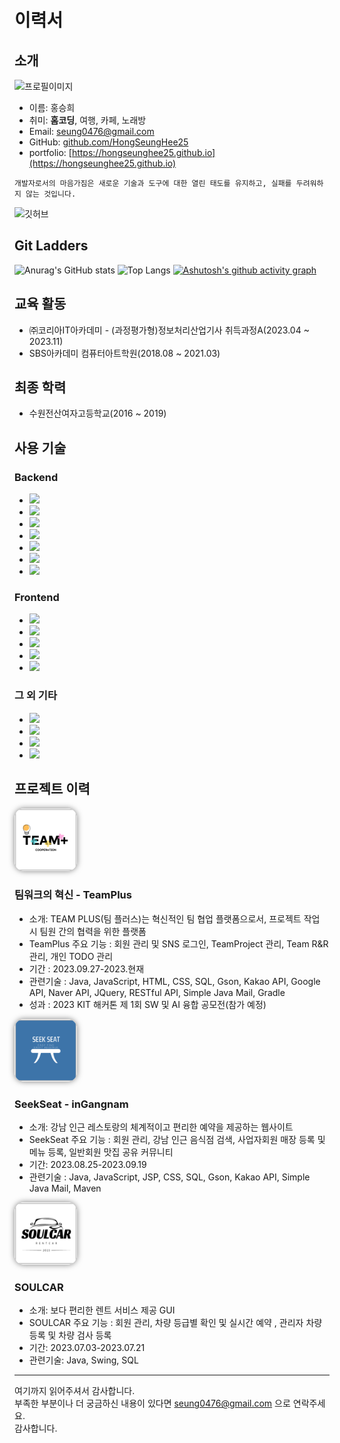 # 이력서

## 소개
<img src="https://github.com/HongSeungHee25/My-RESUME/raw/master/images/홍승희.jpg" alt="프로필이미지" width="200" />

- 이름: 홍승희
- 취미: **홈코딩**, 여행, 카페, 노래방
- Email: seung0476@gmail.com
- GitHub: [github.com/HongSeungHee25](https://github.com/HongSeungHee25)
- portfolio: [https://hongseunghee25.github.io](https://hongseunghee25.github.io)

```
개발자로서의 마음가짐은 새로운 기술과 도구에 대한 열린 태도를 유지하고, 실패를 두려워하지 않는 것입니다.
```
<img src="https://ghchart.rshah.org/HongSeungHee25" alt="깃허브" />

## Git Ladders
![Anurag's GitHub stats](https://github-readme-stats.vercel.app/api?username=HongSeungHee25&count_private=true&rank_icon=github)
![Top Langs](https://github-readme-stats.vercel.app/api/top-langs/?username=HongSeungHee25&count_private=true&layout=compact&theme=buefy)
[![Ashutosh's github activity graph](https://github-readme-activity-graph.vercel.app/graph?username=HongSeungHee25&count_private=true&theme=dracula)](https://github.com/HongSeungHee25/github-readme-activity-graph)

## 교육 활동
- ㈜코리아IT아카데미 - (과정평가형)정보처리산업기사 취득과정A(2023.04 ~ 2023.11)
- SBS아카데미 컴퓨터아트학원(2018.08 ~ 2021.03)

## 최종 학력
- 수원전산여자고등학교(2016 ~ 2019)

## 사용 기술
### Backend
- <img src="https://img.shields.io/badge/java-007396?style=for-the-badge&logo=OpenJDK&logoColor=white"> 
- <img src="https://img.shields.io/badge/oracle-F80000?style=for-the-badge&logo=oracle&logoColor=white"> 
- <img src="https://img.shields.io/badge/mysql-4479A1?style=for-the-badge&logo=mysql&logoColor=white">
- <img src="https://img.shields.io/badge/springboot-6DB33F?style=for-the-badge&logo=springboot&logoColor=white">
- <img src="https://img.shields.io/badge/node.js-%23339933.svg?&style=for-the-badge&logo=node.js&logoColor=white" />
- <img src="https://img.shields.io/badge/linux-FCC624?style=for-the-badge&logo=linux&logoColor=black">
- <img src="https://img.shields.io/badge/aws-232F3E?style=for-the-badge&logo=aws&logoColor=white">

### Frontend
- <img src="https://img.shields.io/badge/html5-E34F26?style=for-the-badge&logo=html5&logoColor=white">
- <img src="https://img.shields.io/badge/css-1572B6?style=for-the-badge&logo=css3&logoColor=white"> 
- <img src="https://img.shields.io/badge/javascript-F7DF1E?style=for-the-badge&logo=javascript&logoColor=black">
- <img src="https://img.shields.io/badge/react-61DAFB?style=for-the-badge&logo=react&logoColor=black">
- <img src="https://img.shields.io/badge/bootstrap-7952B3?style=for-the-badge&logo=bootstrap&logoColor=white">

### 그 외 기타
- <img src="https://img.shields.io/badge/github-181717?style=for-the-badge&logo=github&logoColor=white">
- <img src="https://img.shields.io/badge/gradle-02303A?style=for-the-badge&logo=gradle&logoColor=white">
- <img src="https://img.shields.io/badge/maven-C71A36?style=for-the-badge&logo=apachemaven&logoColor=white">
- <img src="https://img.shields.io/badge/apache tomcat-F8DC75?style=for-the-badge&logo=apachetomcat&logoColor=white">

## 프로젝트 이력

<img src='./images/TEAM.png' width="100" height="100" style="border-radius: 15%; overflow: hidden; box-shadow: 0px 0px 10px 0px rgba(0, 0, 0, 0.5);" />

### 팀워크의 혁신 - TeamPlus
- 소개: TEAM PLUS(팀 플러스)는 혁신적인 팀 협업 플랫폼으로서, 프로젝트 작업 시 팀원 간의 협력을 위한 플랫폼
- TeamPlus 주요 기능 : 회원 관리 및 SNS 로그인, TeamProject 관리, Team R&R 관리, 개인 TODO 관리
- 기간 : 2023.09.27-2023.현재
- 관련기술 : Java, JavaScript, HTML, CSS, SQL, Gson, Kakao API, Google API, Naver API, JQuery, RESTful API, Simple Java Mail, Gradle
- 성과 : 2023 KIT 해커톤 제 1회 SW 및 AI 융합 공모전(참가 예정)

<img src='./images/검색로고.png' width="100" height="100" style="border-radius: 15%; overflow: hidden; box-shadow: 0px 0px 10px 0px rgba(0, 0, 0, 0.5);" />

### SeekSeat - inGangnam
- 소개: 강남 인근 레스토랑의 체계적이고 편리한 예약을 제공하는 웹사이트
- SeekSeat 주요 기능 : 회원 관리, 강남 인근 음식점 검색, 사업자회원 매장 등록 및 메뉴 등록, 일반회원 맛집 공유 커뮤니티
- 기간: 2023.08.25-2023.09.19
- 관련기술 : Java, JavaScript, JSP, CSS, SQL, Gson, Kakao API, Simple Java Mail, Maven

<img src='./images/SOULCAR.png' width="100" height="100" style="border-radius: 15%; overflow: hidden; box-shadow: 0px 0px 10px 0px rgba(0, 0, 0, 0.5);" />

### SOULCAR
- 소개: 보다 편리한 렌트 서비스 제공 GUI
- SOULCAR 주요 기능 : 회원 관리, 차량 등급별 확인 및 실시간 예약 , 관리자 차량 등록 및 차량 검사 등록
- 기간: 2023.07.03-2023.07.21
- 관련기술: Java, Swing, SQL

----

여기까지 읽어주셔서 감사합니다. <br/>
부족한 부분이나 더 궁금하신 내용이 있다면 seung0476@gmail.com 으로 연락주세요.<br/>
감사합니다.
